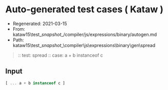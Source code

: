 # Auto-generated test cases ( Kataw )
- Regenerated: 2021-03-15
- From: kataw15\test\__snapshot__/compiler/js/expressions/binary/autogen.md
- Path: kataw15\test\__snapshot__\compiler\js\expressions\binary\gen\spread
> :: test: spread
> :: case: a + b instanceof c
## Input

`````js
[ ... a + b instanceof c ]
`````

